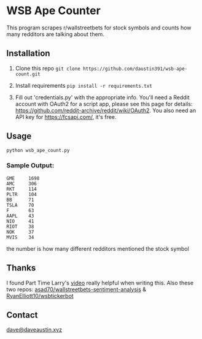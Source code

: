 # WSB Ape Counter
This program scrapes r/wallstreetbets for stock symbols and counts how many redditors are talking about them.


## Installation
1. Clone this repo
``git clone https://github.com/daustin391/wsb-ape-count.git ``

2. Install requirements
``pip install -r requirements.txt``

3. Fill out 'credentials.py' with the appropriate info. 
You'll need a Reddit account with OAuth2 for a script app, please see this page for details: <https://github.com/reddit-archive/reddit/wiki/OAuth2>. You also need an API key for <https://fcsapi.com/>, it's free.


## Usage
``python wsb_ape_count.py``

### Sample Output:
```
GME     1698
AMC     306
RKT     114
PLTR    104
BB      71
TSLA    70
F       63
AAPL    43
NIO     41
RIOT    38
NOK     37
MVIS    34
```
the number is how many different redditors mentioned the stock symbol


## Thanks

I found Part Time Larry's [video](https://www.youtube.com/watch?v=CJAdCLZaISw) really helpful when writing this. Also these two repos: [asad70/wallstreetbets-sentiment-analysis](https://github.com/asad70/wallstreetbets-sentiment-analysis) & [RyanElliott10/wsbtickerbot](https://github.com/RyanElliott10/wsbtickerbot)


## Contact

dave@daveaustin.xyz